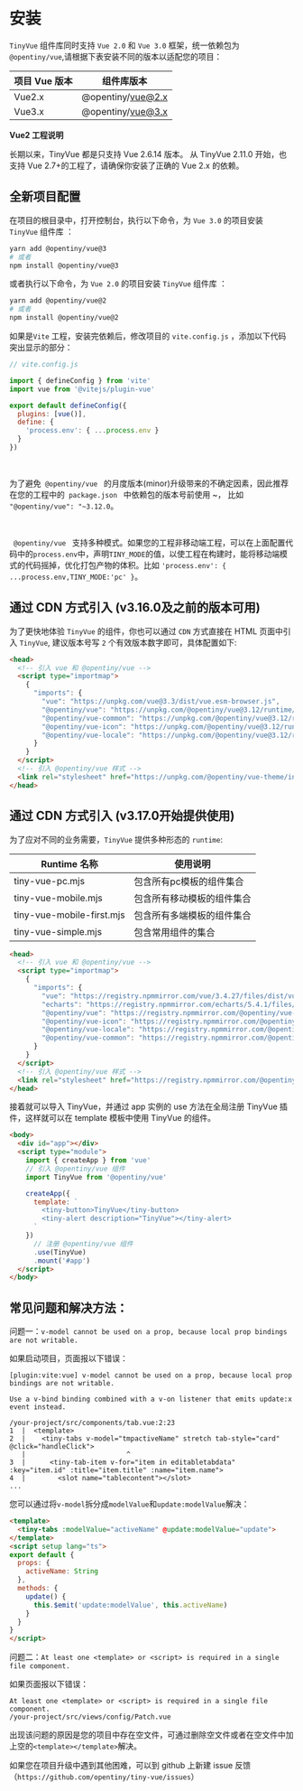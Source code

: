 <!--anchor:on-->

# 安装

`TinyVue` 组件库同时支持 `Vue 2.0` 和 `Vue 3.0` 框架，统一依赖包为`@opentiny/vue`,请根据下表安装不同的版本以适配您的项目：

| 项目 Vue 版本 | 组件库版本        |
| ------------- | ----------------- |
| Vue2.x        | @opentiny/vue@2.x |
| Vue3.x        | @opentiny/vue@3.x |

**Vue2 工程说明**

长期以来，TinyVue 都是只支持 Vue 2.6.14 版本。 从 TinyVue 2.11.0 开始，也支持 Vue 2.7+的工程了，请确保你安装了正确的 Vue 2.x 的依赖。

## 全新项目配置

在项目的根目录中，打开控制台，执行以下命令，为 `Vue 3.0` 的项目安装 `TinyVue` 组件库 ：

```bash
yarn add @opentiny/vue@3
# 或者
npm install @opentiny/vue@3
```

或者执行以下命令，为 `Vue 2.0` 的项目安装 `TinyVue` 组件库 ：

```bash
yarn add @opentiny/vue@2
# 或者
npm install @opentiny/vue@2
```

如果是`Vite` 工程，安装完依赖后，修改项目的 `vite.config.js` ，添加以下代码突出显示的部分：

```js {8-10}
// vite.config.js

import { defineConfig } from 'vite'
import vue from '@vitejs/plugin-vue'

export default defineConfig({
  plugins: [vue()],
  define: {
    'process.env': { ...process.env }
  }
})
```

<div class="tip custom-block">
  <br>
  <p>为了避免<code> @opentiny/vue </code> 的月度版本(minor)升级带来的不确定因素，因此推荐在您的工程中的<code> package.json </code> 中依赖包的版本号前使用 ~，
    比如 <code>"@opentiny/vue": "~3.12.0</code>。</p>
</div>
<div class="tip custom-block">
  <br>
  <p><code> @opentiny/vue </code> 支持多种模式。如果您的工程非移动端工程，可以在上面配置代码中的<code>process.env</code>中，声明<code>TINY_MODE</code>的值，以使工程在构建时，能将移动端模式的代码摇掉，优化打包产物的体积。比如 <code>'process.env': { ...process.env,TINY_MODE:'pc' }</code>。</p>
</div>

## 通过 CDN 方式引入 (v3.16.0及之前的版本可用)

为了更快地体验 `TinyVue` 的组件，你也可以通过 `CDN` 方式直接在 HTML 页面中引入 `TinyVue`, 建议版本号写 `2` 个有效版本数字即可，具体配置如下:

```html
<head>
  <!-- 引入 vue 和 @opentiny/vue -->
  <script type="importmap">
    {
      "imports": {
        "vue": "https://unpkg.com/vue@3.3/dist/vue.esm-browser.js",
        "@opentiny/vue": "https://unpkg.com/@opentiny/vue@3.12/runtime/tiny-vue.mjs",
        "@opentiny/vue-common": "https://unpkg.com/@opentiny/vue@3.12/runtime/tiny-vue-common.mjs",
        "@opentiny/vue-icon": "https://unpkg.com/@opentiny/vue@3.12/runtime/tiny-vue-icon.mjs",
        "@opentiny/vue-locale": "https://unpkg.com/@opentiny/vue@3.12/runtime/tiny-vue-locale.mjs"
      }
    }
  </script>
  <!-- 引入 @opentiny/vue 样式 -->
  <link rel="stylesheet" href="https://unpkg.com/@opentiny/vue-theme/index.css" />
</head>
```

## 通过 CDN 方式引入 (v3.17.0开始提供使用)

为了应对不同的业务需要，`TinyVue` 提供多种形态的 `runtime`:

| Runtime 名称              | 使用说明                   |
| ------------------------- | -------------------------- |
| tiny-vue-pc.mjs           | 包含所有pc模板的组件集合   |
| tiny-vue-mobile.mjs       | 包含所有移动模板的组件集合 |
| tiny-vue-mobile-first.mjs | 包含所有多端模板的组件集合 |
| tiny-vue-simple.mjs       | 包含常用组件的集合         |

```html
<head>
  <!-- 引入 vue 和 @opentiny/vue -->
  <script type="importmap">
    {
      "imports": {
        "vue": "https://registry.npmmirror.com/vue/3.4.27/files/dist/vue.runtime.esm-browser.js",
        "echarts": "https://registry.npmmirror.com/echarts/5.4.1/files/dist/echarts.esm.js",
        "@opentiny/vue": "https://registry.npmmirror.com/@opentiny/vue-runtime/3.17/files/dist3/tiny-vue-pc.mjs",
        "@opentiny/vue-icon": "https://registry.npmmirror.com/@opentiny/vue-runtime/3.17/files/dist3/tiny-vue-icon.mjs",
        "@opentiny/vue-locale": "https://registry.npmmirror.com/@opentiny/vue-runtime/3.17/files/dist3/tiny-vue-locale.mjs",
        "@opentiny/vue-common": "https://registry.npmmirror.com/@opentiny/vue-runtime/3.17/files/dist3/tiny-vue-common.mjs"
      }
    }
  </script>
  <!-- 引入 @opentiny/vue 样式 -->
  <link rel="stylesheet" href="https://registry.npmmirror.com/@opentiny/vue-theme/3.17/files/index.css" />
</head>
```

接着就可以导入 TinyVue，并通过 app 实例的 use 方法在全局注册 TinyVue 插件，这样就可以在 template 模板中使用 TinyVue 的组件。

```html
<body>
  <div id="app"></div>
  <script type="module">
    import { createApp } from 'vue'
    // 引入 @opentiny/vue 组件
    import TinyVue from '@opentiny/vue'

    createApp({
      template: `
        <tiny-button>TinyVue</tiny-button>
        <tiny-alert description="TinyVue"></tiny-alert>
      `
    })
      // 注册 @opentiny/vue 组件
      .use(TinyVue)
      .mount('#app')
  </script>
</body>
```

## 常见问题和解决方法：

问题一：`v-model cannot be used on a prop, because local prop bindings are not writable.`

如果启动项目，页面报以下错误：

```shell
[plugin:vite:vue] v-model cannot be used on a prop, because local prop bindings are not writable.

Use a v-bind binding combined with a v-on listener that emits update:x event instead.

/your-project/src/components/tab.vue:2:23
1  |  <template>
2  |    <tiny-tabs v-model="tmpactiveName" stretch tab-style="card" @click="handleClick">
   |                         ^
3  |      <tiny-tab-item v-for="item in editabletabdata" :key="item.id" :title="item.title" :name="item.name">
4  |        <slot name="tablecontent"></slot>
...
```

您可以通过将`v-model`拆分成`modelValue`和`update:modelValue`解决：

```html
<template>
  <tiny-tabs :modelValue="activeName" @update:modelValue="update">
</template>
<script setup lang="ts">
export default {
  props: {
    activeName: String
  },
  methods: {
    update() {
      this.$emit('update:modelValue', this.activeName)
    }
  }
}
</script>
```

问题二：`At least one <template> or <script> is required in a single file component.`

如果页面报以下错误：

```shell
At least one <template> or <script> is required in a single file component.
/your-project/src/views/config/Patch.vue
```

出现该问题的原因是您的项目中存在空文件，可通过删除空文件或者在空文件中加上空的`<template></template>`解决。

如果您在项目升级中遇到其他困难，可以到 github 上新建 issue 反馈（`https://github.com/opentiny/tiny-vue/issues`）
